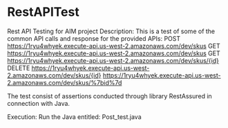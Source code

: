 # RestAPITest
Rest API Testing for AIM project
Description:
This is a test of some of 
the common API calls and response for
the provided APIs:
  POST https://1ryu4whyek.execute-api.us-west-2.amazonaws.com/dev/skus
  GET https://1ryu4whyek.execute-api.us-west-2.amazonaws.com/dev/skus 
  GET https://1ryu4whyek.execute-api.us-west-2.amazonaws.com/dev/skus/{id}
  DELETE https://1ryu4whyek.execute-api.us-west-2.amazonaws.com/dev/skus/{id} 
https://1ryu4whyek.execute-api.us-west-2.amazonaws.com/dev/skus/%7bid%7d

The test consist of assertions conducted through library RestAssured
in connection with Java.

Execution:
Run the Java entitled: Post_test.java
